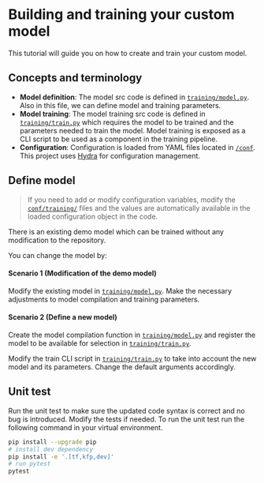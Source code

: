 <h1> Building and training your custom model </h1>

This tutorial will guide you on how to create and train your custom model.

## Concepts and terminology

- **Model definition**: The model src code is defined in [`training/model.py`](/training/model.py). Also in this file, we can define model and training parameters.
- **Model training**: The model training src code is defined in [`training/train.py`](/training/train.py) which requires the model to be trained and the parameters needed to train the model. Model training is exposed as a CLI script to be used as a component in the training pipeline.
- **Configuration**: Configuration is loaded from YAML files located in [`/conf`](/conf). This project uses [Hydra](https://hydra.cc/docs/intro/) for configuration management.

## Define model

> If you need to add or modify configuration variables, modify the [`conf/training/`](/conf/training/) files and the values are automatically available in the loaded configuration object in the code.

There is an existing demo model which can be trained without any modification to the repository.

You can change the model by:

#### Scenario 1 (Modification of the demo model)

Modify the existing model in [`training/model.py`](/training/model.py). Make the necessary adjustments to model compilation and training parameters.

#### Scenario 2 (Define a new model)

Create the model compilation function in [`training/model.py`](/src/training/model.py) and register the model to be available for selection in [`training/train.py`](/training/train.py).

Modify the train CLI script in [`training/train.py`](training/train.py) to take into account the new model and its parameters. Change the default arguments accordingly.

## Unit test

Run the unit test to make sure the updated code syntax is correct and no bug is introduced. Modify the tests if needed. To run the unit test run the following command in your virtual environment.

```bash
pip install --upgrade pip
# install dev dependency
pip install -e '.[tf,kfp,dev]'
# run pytest
pytest
```
